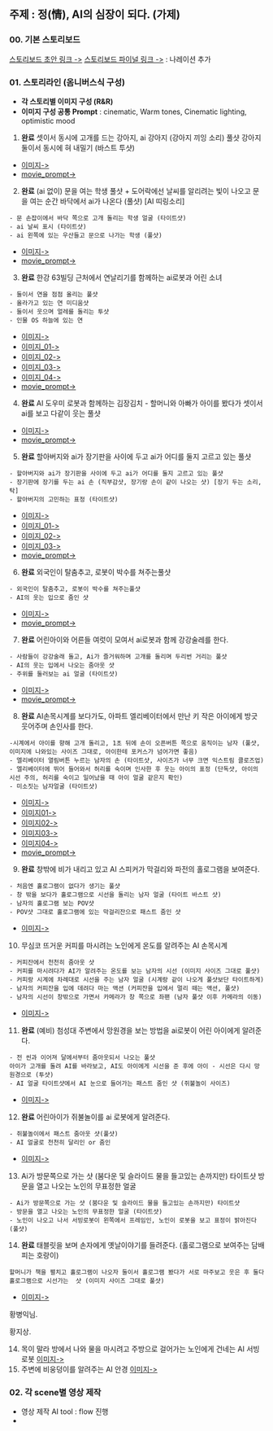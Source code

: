 
## 주제 : 정(情), AI의 심장이 되다. (가제)

### 00. 기본 스토리보드

[스토리보드 초안 링크 ->](storyboard.md)
[스토리보드 파이널 링크 ->](storyboard_final.md) : 나레이션 추가

### 01. 스토리라인 (옴니버스식 구성)

- **각 스토리별 이미지 구성 (R&R)**
- **이미지 구성 공통 Prompt** : cinematic, Warm tones, Cinematic lighting,  optimistic mood


1. **완료** 셋이서 동시에 고개를 드는 강아지, ai 강아지 (강아지 끼잉 소리) 풀샷
강아지 둘이서 동시에 혀 내밀기 (바스트 투샷)
- [이미지->](../projects/scene01/AI강아지.jpeg) 
- [movie_prompt->](../projects/scene01/movie_prompt.md)

2. **완료** (ai 없이) 문을 여는 학생 풀샷 + 도어락에선 날씨를 알리려는 빛이 나오고 문을 여는 순간 바닥에서 ai가 나온다 (풀샷) [AI 띠링소리]
```
- 문 손잡이에서 바닥 쪽으로 고개 돌리는 학생 얼굴 (타이트샷)
- ai 날씨 표시 (타이트샷)
- ai 왼쪽에 있는 우산들고 문으로 나가는 학생 (풀샷)
```
- [이미지->](../projects/scene02/AI도어락.jpeg)
- [movie_prompt->](../projects/scene02/movie_prompt.md)

3. **완료** 한강 63빌딩 근처에서 연날리기를 함께하는 ai로봇과 어린 소녀 
```
- 둘이서 연을 점점 올리는 풀샷
- 올라가고 있는 연 미디움샷
- 둘이서 웃으며 얼레를 돌리는 투샷
- 인물 OS 하늘에 있는 연
```
- [이미지->](../projects/scene03/AI연.jpeg) 
- [이미지_01->](../projects/scene03/AI연_01.jpeg) 
- [이미지_02->](../projects/scene03/AI연_02.jpeg) 
- [이미지_03->](../projects/scene03/AI연_03.jpeg) 
- [이미지_04->](../projects/scene03/AI연_04.jpeg) 
- [movie_prompt->](../projects/scene03/movie_prompt.md)

4. **완료** AI 도우미 로봇과 함께하는 김장김치 - 할머니와 아빠가 아이를 봤다가 셋이서 ai를 보고 다같이 웃는 풀샷
- [이미지->](../projects/scene04/AI김장.jpeg)
- [movie_prompt->](../projects/scene04/movie_prompt.md)

5. **완료** 할아버지와 ai가 장기판을 사이에 두고 ai가 어디를 둘지 고르고 있는 풀샷
```
- 할아버지와 ai가 장기판을 사이에 두고 ai가 어디를 둘지 고르고 있는 풀샷
- 장기판에 장기를 두는 ai 손 (직부감샷, 장기랑 손이 같이 나오는 샷) [장기 두는 소리, 탁]
- 할아버지의 고민하는 표정 (타이트샷)
```
- [이미지->](../projects/scene05/AI바둑.jpeg)
- [이미지_01->](../projects/scene05/AI바둑_01.jpeg)
- [이미지_02->](../projects/scene05/AI바둑_02.jpeg)
- [이미지_03->](../projects/scene05/AI바둑_03.jpeg)
- [movie_prompt->](../projects/scene05/movie_prompt.md)

6. **완료** 외국인이 탈춤추고, 로봇이 박수를 쳐주는풀샷
```
- 외국인이 탈춤추고, 로봇이 박수를 쳐주는풀샷
- AI의 웃는 입으로 줌인 샷
```
- [이미지->](../projects/scene06/AI탈춤.jpeg)
- [movie_prompt->](../projects/scene06/movie_prompt.md)

7. **완료** 어린아이와 어른들 여럿이 모여서 ai로봇과 함께 강강술레를 한다.
```
- 사람들이 강강술래 돌고, Ai가 즐거워하며 고개를 돌리며 두리번 거리는 풀샷
- AI의 웃는 입에서 나오는 줌아웃 샷
- 주위를 둘러보는 ai 얼굴 (타이트샷)
```
- [이미지->](../projects/scene07/AI강강술래.jpeg)
- [movie_prompt->](../projects/scene07/movie_prompt.md)

8. **완료** AI손목시계를 보다가도, 아파트 엘리베이터에서 만난 키 작은 아이에게 방긋 웃어주며 손인사를 한다. 
```
-시계에서 아이를 향해 고개 돌리고, 1초 뒤에 손이 오픈버튼 쪽으로 움직이는 남자 (풀샷, 이미지에 나와있는 사이즈 그대로, 아이한테 포커스가 넘어가면 좋음)
- 엘리베이터 열림버튼 누르는 남자의 손 (타이트샷, 사이즈가 너무 크면 익스트림 클로즈업)
- 엘리베이터에 뛰어 들어와서 허리를 숙이며 인사한 후 웃는 아이의 표정 (단독샷, 아이의 시선 주의, 허리를 숙이고 일어났을 때 아이 얼굴 같은지 확인)
- 미소짓는 남자얼굴 (타이트샷)
```
- [이미지->](../projects/scene08/AI엘리베이터.jpeg)
- [이미지01->](../projects/scene08/AI엘리베이터_01.jpeg)
- [이미지02->](../projects/scene08/AI엘리베이터_02.jpeg)
- [이미지03->](../projects/scene08/AI엘리베이터_03.jpeg)
- [이미지04->](../projects/scene08/AI엘리베이터_04.jpeg)
- [movie_prompt->](../projects/scene08/movie_prompt.md)

9. **완료** 창밖에 비가 내리고 있고 AI 스피커가 막걸리와 파전의 홀로그램을 보여준다.
```
- 처음엔 홀로그램이 없다가 생기는 풀샷
- 창 밖을 보다가 홀로그램으로 시선을 돌리는 남자 얼굴 (타이트 바스트 샷)
- 남자의 홀로그램 보는 POV샷
- POV샷 그대로 홀로그램에 있는 막걸리잔으로 패스트 줌인 샷
```
- [이미지->](AI막걸리.jpeg)

10. 무심코 뜨거운 커피를 마시려는 노인에게 온도를 알려주는 AI 손목시계 
```
- 커피잔에서 천천히 줌아웃 샷
- 커피를 마시려다가 AI가 알려주는 온도를 보는 남자의 시선 (이미지 사이즈 그대로 풀샷)
- 커피랑 시계에 차례대로 시선을 주는 남자 얼굴 (시계랑 같이 나오게 풀샷보단 타이트하게)
- 남자의 커피잔을 입에 데려다 마는 액션 (커피잔을 입에서 멀리 떼는 액션, 풀샷)
- 남자의 시선이 창밖으로 가면서 카메라가 창 쪽으로 좌팬 (남자 풀샷 이후 카메라의 이동)
```
- [이미지->](AI손목시계.jpeg)

11. **완료** (예비) 첨성대 주변에서 망원경을 보는 방법을 ai로봇이 어린 아이에게 알려준다.
```
- 전 씬과 이어져 달에서부터 줌아웃되서 나오는 풀샷
아이가 고개를 돌려 AI를 바라보고, AI도 아이에게 시선을 준 후에 아이 - 시선은 다시 망원경으로 (투샷)
- AI 얼굴 타이트샷에서 AI 눈으로 들어가는 패스트 줌인 샷 (쥐불놀이 사이즈)
```
- [이미지->](AI망원경.jpeg)

12. **완료** 어린아이가 쥐불놀이를 ai 로봇에게 알려준다.
```
- 쥐불놀이에서 패스트 줌아웃 샷(풀샷)
- AI 얼굴로 천천히 달리인 or 줌인
```
- [이미지->](AI쥐불놀이.jpeg)

13. Ai가 방문쪽으로 가는 샷 (붐다운 및 슬라이드 물을 들고있는 손까지만) 타이트샷
방문을 열고 나오는 노인의 무표정한 얼굴
```
- Ai가 방문쪽으로 가는 샷 (붐다운 및 슬라이드 물을 들고있는 손까지만) 타이트샷
- 방문을 열고 나오는 노인의 무표정한 얼굴 (타이트샷)
- 노인이 나오고 나서 서빙로봇이 왼쪽에서 프레임인, 노인이 로봇을 보고 표정이 밝아진다 (풀샷)
```

14. **완료** 태블릿을 보며 손자에게 옛날이야기를 들려준다. (홀로그램으로 보여주는 담배피는 호랑이)
```
할머니가 책을 펼치고 홀로그램이 나오자 둘이서 홀로그램 봤다가 서로 마주보고 웃은 후 둘다 홀로그램으로 시선가는  샷 (이미지 사이즈 그대로 풀샷)
```
- [이미지->](AI호랑이.jpeg)




황병익님.









황지상.

14. 목이 말라 방에서 나와 물을 마시려고 주방으로 걸어가는 노인에게 건네는 AI 서빙로봇 [이미지->]()
15. 주변에 비웅덩이를 알려주는 AI 안경 [이미지->]()


### 02. 각 scene별 영상 제작

- 영상 제작 AI tool : flow 진행
- 
